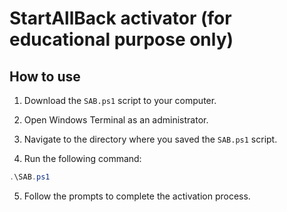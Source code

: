 # StartAllBack activator (for educational purpose only)

## How to use

1. Download the `SAB.ps1` script to your computer.

2. Open Windows Terminal as an administrator.

3. Navigate to the directory where you saved the `SAB.ps1` script.

4. Run the following command:

```powershell
.\SAB.ps1
```

5. Follow the prompts to complete the activation process.
